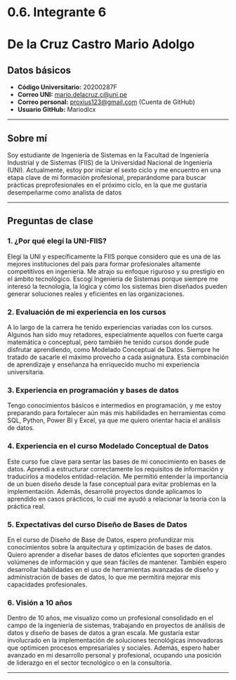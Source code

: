 # 0.6. Integrante 6
# De la Cruz Castro Mario Adolgo

## Datos básicos
- **Código Universitario:** 20200287F
- **Correo UNI:** mario.delacruz.c@uni.pe
- **Correo personal:** proxius123@gmail.com (Cuenta de GitHub)
- **Usuario GitHub:** Mariodlcx
---
## Sobre mí
Soy estudiante de Ingeniería de Sistemas en la Facultad de Ingeniería Industrial y de Sistemas (FIIS) de la Universidad Nacional de Ingeniería (UNI). Actualmente, estoy por iniciar el sexto ciclo y me encuentro en una etapa clave de mi formación profesional, preparándome para buscar prácticas preprofesionales en el próximo ciclo, en la que me gustaría desempeñarme como analista de datos

---

## Preguntas de clase

### 1. ¿Por qué elegí la UNI-FIIS?
Elegí la UNI y específicamente la FIIS porque considero que es una de las mejores instituciones del país para formar profesionales altamente competitivos en ingeniería. Me atrajo su enfoque riguroso y su prestigio en el ámbito tecnológico. Escogí Ingeniería de Sistemas porque siempre me interesó la tecnología, la lógica y cómo los sistemas bien diseñados pueden generar soluciones reales y eficientes en las organizaciones.

### 2. Evaluación de mi experiencia en los cursos
A lo largo de la carrera he tenido experiencias variadas con los cursos. Algunos han sido muy retadores, especialmente aquellos con fuerte carga matemática o conceptual, pero también he tenido cursos donde pude disfrutar aprendiendo, como Modelado Conceptual de Datos. Siempre he tratado de sacarle el máximo provecho a cada asignatura. Esta combinación de aprendizaje y enseñanza ha enriquecido mucho mi experiencia universitaria.

### 3. Experiencia en programación y bases de datos
Tengo conocimientos básicos e intermedios en programación, y me estoy preparando para fortalecer aún más mis habilidades en herramientas como SQL, Python, Power BI y Excel, ya que me quiero orientar hacia el análisis de datos.

### 4. Experiencia en el curso Modelado Conceptual de Datos
Este curso fue clave para sentar las bases de mi conocimiento en bases de datos. Aprendí a estructurar correctamente los requisitos de información y traducirlos a modelos entidad-relación. Me permitió entender la importancia de un buen diseño desde la fase conceptual para evitar problemas en la implementación. Además, desarrollé proyectos donde aplicamos lo aprendido en casos prácticos, lo cual me ayudó a relacionar la teoría con la práctica real.

### 5. Expectativas del curso Diseño de Bases de Datos
En el curso de Diseño de Base de Datos, espero profundizar mis conocimientos sobre la arquitectura y optimización de bases de datos. Quiero aprender a diseñar bases de datos eficientes que soporten grandes volúmenes de información y que sean fáciles de mantener. También espero desarrollar habilidades en el uso de herramientas avanzadas de diseño y administración de bases de datos, lo que me permitirá mejorar mis capacidades profesionales.

### 6. Visión a 10 años
Dentro de 10 años, me visualizo como un profesional consolidado en el campo de la ingeniería de sistemas, trabajando en proyectos de análisis de datos y diseño de bases de datos a gran escala. Me gustaría estar involucrado en la implementación de soluciones tecnológicas innovadoras que optimicen procesos empresariales y sociales. Además, espero haber avanzado en mi desarrollo personal y profesional, ocupando una posición de liderazgo en el sector tecnológico o en la consultoría.

---